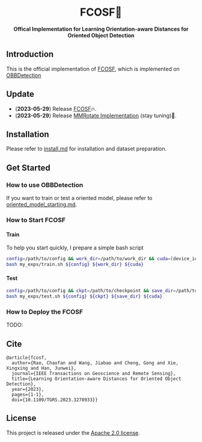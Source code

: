 <div align="center"> 

<h1>FCOSF🚀</h1> 

**Offical Implementation for Learning Orientation-aware Distances for Oriented Object Detection**

</div>

## Introduction

This is the official implementation of [FCOSF](https://ieeexplore.ieee.org/document/10130561), which is implemented on [OBBDetection](https://github.com/jbwang1997/OBBDetection)

## Update

- (**2023-05-29**) Release [FCOSF](configs/fcosf/fcosf_r50.py)🔥.
- (**2023-05-29**) Release [MMRotate Implementation](git@github.com:DDGRCF/FCOSF-MMRotate.git) (stay tuning)🙍.

## Installation

Please refer to [install.md](docs/install.md) for installation and dataset preparation.

## Get Started

### How to use OBBDetection

If you want to train or test a oriented model, please refer to [oriented_model_starting.md](docs/oriented_model_starting.md).

### How to Start FCOSF

#### Train

To help you start quickly, I prepare a simple bash script

```bash
config=/path/to/config && work_dir=/path/to/work_dir && cuda=(device_id, like 1, 2, 3 ...)
bash my_exps/train.sh ${config} ${work_dir} ${cuda}
```

#### Test

```bash
config=/path/to/config && ckpt=/path/to/checkpoint && save_dir=/path/to/results_save_dir && cuda=(same as above)
bash my_exps/test.sh ${config} ${ckpt} ${save_dir} ${cuda}
```

### How to Deploy the FCOSF

TODO:

## Cite

```shell
@article{fcosf,
  author={Rao, Chaofan and Wang, Jiabao and Cheng, Gong and Xie, Xingxing and Han, Junwei},
  journal={IEEE Transactions on Geoscience and Remote Sensing}, 
  title={Learning Orientation-aware Distances for Oriented Object Detection}, 
  year={2023},
  pages={1-1},
  doi={10.1109/TGRS.2023.3278933}}
```

## License
This project is released under the [Apache 2.0 license](LICENSE).
